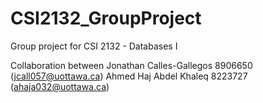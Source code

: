 # CSI2132_GroupProject
Group project for CSI 2132 - Databases I

Collaboration between 
Jonathan Calles-Gallegos 8906650 (jcall057@uottawa.ca)
Ahmed Haj Abdel Khaleq 8223727 (ahaja032@uottawa.ca)

